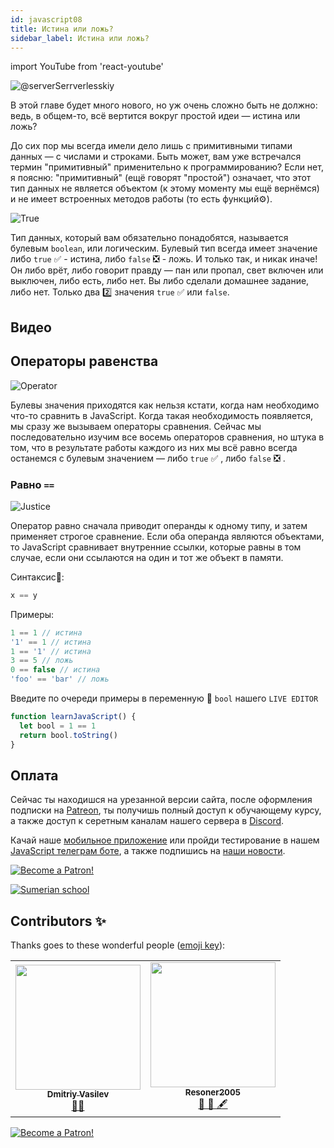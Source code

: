 ```yaml
---
id: javascript08
title: Истина или ложь?
sidebar_label: Истина или ложь?
---
```


import YouTube from 'react-youtube'

![@serverSerrverlesskiy](/img/javascript/headers/08.jpg)

В этой главе будет много нового, но уж очень сложно быть не должно: ведь, в общем-то, всё вертится вокруг простой идеи — истина или ложь?

До сих пор мы всегда имели дело лишь с примитивными типами данных — с числами и строками.
Быть может, вам уже встречался термин "примитивный" применительно к программированию? Если нет, я поясню: "примитивный" (ещё говорят "простой") означает, что этот тип данных не является объектом (к этому моменту мы ещё вернёмся) и не имеет встроенных методов работы (то есть функций⚙️).

![True](https://media.giphy.com/media/gLWLC3fjwG56p3H4uC/giphy.gif)

Тип данных, который вам обязательно понадобятся, называется булевым `boolean`, или логическим. Булевый тип всегда имеет значение либо `true` ✅ - истина, либо `false` ❎ - ложь. И только так, и никак иначе! Он либо врёт, либо говорит правду — пан или пропал, свет включен или выключен, либо есть, либо нет. Вы либо сделали домашнее задание, либо нет. Только два 2️⃣ значения `true` ✅ или `false`.

## Видео

<YouTube videoId="fBimh_vyf7w" /> 

## Операторы равенства

![Operator](https://media.giphy.com/media/9r1n7HzkPT9sM1Wp0G/giphy.gif)

Булевы значения приходятся как нельзя кстати, когда нам необходимо что-то сравнить в JavaScript. Когда такая необходимость появляется, мы сразу же вызываем операторы сравнения.
Сейчас мы последовательно изучим все восемь операторов сравнения, но штука в том, что в результате работы каждого из них мы всё равно
всегда останемся с булевым значением — либо `true` ✅ , либо `false` ❎ .

### Равно `==`

![Justice](https://media.giphy.com/media/3o85xDf6hr7ajhVL9K/giphy.gif)

Оператор равно сначала приводит операнды к одному типу, и затем применяет строгое сравнение. Если оба операнда являются объектами, то JavaScript сравнивает внутренние ссылки, которые равны в том случае, если они ссылаются на один и тот же объект в памяти.

Синтаксис📖:

```javascript
x == y
```

Примеры:

```javascript
1 == 1 // истина
'1' == 1 // истина
1 == '1' // истина
3 == 5 // ложь
0 == false // истина
'foo' == 'bar' // ложь
```

Введите по очереди примеры в переменную 🔔 `bool` нашего `LIVE EDITOR`

```jsx live
function learnJavaScript() {
  let bool = 1 == 1
  return bool.toString()
}
```

<!-- ### Не равно `!=`

![Equals](https://media.giphy.com/media/xT8qBit7YomT80d0M8/giphy.gif)

Оператор не равно возвращает🔄 `true` ✅ в том случае, если операнды не равны. Он аналогичен оператору равенства, перед сравнением приводит операнды к одному типу. В случае если оба операнда являются объектами, JavaScript сравнивает внутренние ссылки, которые не равны в том случае, если относятся к разным объектам в памяти.

Синтаксис📖:

```javascript
x != y
```

Примеры:

```javascript
1 != 2 // истина
1 != '1' // ложь
'1' != 1 // ложь
1 != true // ложь
0 != false // ложь
'foo' != 'bar' // истина
```

Введите по очереди примеры в переменную 🔔 `bool` нашего `LIVE EDITOR`

```jsx live
function learnJavaScript() {
  let bool = 1 != 2
  return bool.toString()
}
```

### Строго равно `===`

![equality](https://media.giphy.com/media/4W0ZwRP8y7pQtcUMyQ/giphy.gif)

Оператор возвращает🔄 истину в том случае, если операнды строго равны. В отличие от оператора равно, данный оператор не приводит операнды к одному типу.

Синтаксис📖:

```javascript
x === y
```

Примеры:

```javascript
3 === 3 // истина
3 === '3' // ложь
'foo' === 'foo' // истина
```

Оператор чётко следит за тем, чтобы и значение, и тип были строго идентичными. В случае с `3 === '3'` значение, конечно, идентично, однако тип — нет: ведь первое число, а второе строка.

Введите по очереди примеры в переменную 🔔 `bool` нашего `LIVE EDITOR`

```jsx live
function learnJavaScript() {
  let bool = 3 === 3
  return bool.toString()
}
```

### Строго не равно `!==`

![ruler](https://media.giphy.com/media/tPK9Fyl1gyIkU6XbZv/giphy.gif)

Оператор строго не равно возвращает🔄 истину в том случае, если операнды не равны, или их типы отличаются друг от друга.

Синтаксис📖:

```javascript
x !== y
```

Примеры:

```javascript
3 !== '3' // истина
4 !== 3 // истина
```

Введите по очереди примеры в переменную 🔔 `bool` нашего `LIVE EDITOR`

```jsx live
function learnJavaScript() {
  let bool = 3 === 3
  return bool.toString()
}
```

Почему не надо использовать `==` и `!=`? А потому, что такой необходимости, в общем-то, никогда и нет. В любом возможном случае, когда вы можете их использовать, всегда можно использовать и строгие `===` и `!==`. Если же вы желаете большей гибкости в ответе (скажем, чтобы с одинаковым успехом принималось как `1`, так и `'1'` или `true` ✅ ), то можно просто включить нужные варианты ответа в сам код📟 (не меняя при этом `===`).

:::info Просто уясните правило
Никогда не используйте `==` или `!=`
:::

## Операторы сравнения

### Больше `>`

![not equal](https://media.giphy.com/media/jPfQcPdmI9bTXpa7hi/giphy.gif)

Оператор больше возвращает🔄 истину в том случае, если значение левого операнда больше, чем правого.

Синтаксис📖:

```javascript
x > y
```

Примеры:

```javascript
4 > 3 // истина
1 > 5 // ложь
```

Введите по очереди примеры в переменную 🔔 `bool` в `LIVE EDITOR`

```jsx live
function learnJavaScript() {
  let bool = 4 > 3
  return bool.toString()
}
```

### Меньше `<`

![small](https://media.giphy.com/media/82tNeaMTlEsdW/giphy.gif)

Оператор меньше, возвращает🔄 истину в том случае, если значение операнда слева меньше, чем значение операнда справа.

Синтаксис📖:

```javascript
x < y
```

Примеры:

```javascript
3 < 4 // истина
5 < 2 // ложь
```

Введите по очереди примеры в переменную 🔔 `bool` нашего `LIVE EDITOR`

```jsx live
function learnJavaScript() {
  let bool = 3 < 4
  return bool.toString()
}
```

### Больше или равно `>=`

![comparison operator](https://media.giphy.com/media/icJA0VF7ntoEL18Jez/giphy.gif)

Оператор больше или равно, возвращает🔄 истину в том случае, если значение операнда слева больше или равно значению операнда справа.

Синтаксис📖:

```javascript
x >= y
```

Примеры:

```javascript
4 >= 3 // истина
3 >= 3 // истина
```

Введите по очереди примеры в переменную 🔔 `bool` 👇 :

```jsx live
function learnJavaScript() {
  let bool = 4 >= 3
  return bool.toString()
}
```

### Меньше или равно `<=`

![less](https://media.giphy.com/media/UQbDc6dyK6WjpCXMvt/giphy.gif)

Оператор меньше или равно, возвращает🔄 истину в том случае, если значение операнда слева меньше, или равно значению операнда справа.

Синтаксис📖:

```javascript
x <= y
```

Примеры:

```javascript
3 <= 4 // истина
3 <= 3 // истина
```

Введите по очереди примеры в переменную 🔔 `bool` 👇 :

```jsx live
function learnJavaScript() {
  let bool = 3 < 4
  return bool.toString()
}
```

## Условные конструкции

![boolean](https://media.giphy.com/media/12W5Sg2koWYnwA/giphy.gif)

Вы, должно быть, думаете: "Ну, все эти булевы-логические штуки — это было очень просто... Наверное, они довольно бесполезны, и используют их нечасто". Как бы не так! Логические значения используются в программировании более чем постоянно и всего чаще — в форме условных конструкций (или выражений).

### А что такое "условная конструкция"?

![thoughtful](https://media.giphy.com/media/IyyGGEMZhZIZwAxnUS/giphy.gif)

Хороший вопрос! Условная конструкция — это такое предложение, которое используется для запуска определённых блоков кода📟 согласно заданному условию. Условие (например, при сравнении `x === y`) всегда возвращает🔄 логическое значение — либо `true` ✅ , либо `false` ❎ . Соответственно, если значение `true` ✅ , то код следует запустить, в противном же случае блок кода📟 следует пропустить. Рассмотрим несколько примеров.

### Условные выражения с `if`

![Instruction manual](https://media.giphy.com/media/2mDSs3gPUyrcMqtheg/giphy.gif)

Конструкция `if` выполняет `инструкцию1`, если условие `true` ✅, если условие `false` ❎, то выполняется `инструкция2`.

Синтаксис📖:

```javascript
if (условие) {
  инструкции1
} else {
  инструкции2
}
```

`условие` -
Выражение, которое является либо истинным, либо ложным.

`инструкция1` -
Инструкция, выполняемая в случае, если значение `условиe` истинно `true` ✅ . Может быть любой инструкцией в том числе и вложенным `if`. Когда никакого действия не требуется, может использоваться пустая инструкция.

`инструкция2` -
Инструкция, выполняемая в случае, если значение `условиe` ложно `false`❎ . Может быть любой инструкцией, в том числе и вложенным `if`. Инструкции тоже можно группировать в блок. Измените год в переменной 🔔 `whatIsTheYearNow` и обратите внимание на вывод.

```jsx live
function learnJavaScript() {
  let whatIsTheYearNow = 2021

  if (whatIsTheYearNow === 2021) {
    whatIsTheYearNow = true
  } else {
    whatIsTheYearNow = false
  }

  return whatIsTheYearNow.toString()
}
```

### `if` не только с булевыми значениями

![No](https://media.giphy.com/media/ftqLysT45BJMagKFuk/giphy.gif)

Условные выражения могут работать не только с булевыми значениями, то есть с такими, которые не точно `true` ✅ или `false` ❎ Так что мы, в общем-то, спокойно можем использовать их в скобках, как и булевы значения.

- Все целые числа, кроме нуля — `true` ✅
- Cтрока с хотя бы одним символом `true` ✅
- Пустая строка - это `false` ❎

Давайте попробуем, введите значения в переменную 🔔 `bool` 👇 :

```jsx live
function learnJavaScript() {
  let bool = 1

  if (bool) {
    bool = true
  } else {
    bool = false
  }

  return bool.toString()
}
```

### Операторы сравнения в выражениях с `if`

![made for each other](https://media.giphy.com/media/6yxIP39EMwP7IlIA28/giphy.gif)

До сих пор мы с вами имели дело со сравнениями или с условными выражениями с `if`, но пока мы не использовали их вместе, а ведь они просто созданы🏗️ друг для друга!

```jsx live
function learnJavaScript() {
  let year = 2021

  let output

  if (year < 2020) {
    output = 'меньше 2020'
  } else {
    output = 'больше 2020'
  }
  return output
}
```

### Несколько условий `else if`

Иногда, нужно проверить несколько вариантов условия. Для этого используется блок `else if`. Измените год и смотрите вывод.

```jsx live
function learnJavaScript() {
  let year = 2021

  let output

  if (year < 2020) {
    output = 'меньше 2020'
  } else if (year > 2020) {
    output = 'больше 2020'
  } else {
    output = 'равно 2020'
  }
  return output
}
```

## Логические операторы

В JavaScript есть три логических оператора: `||` (ИЛИ), `&&` (И) и `!` (НЕ).

Несмотря на своё название, данные операторы могут применяться к значениям любых типов. Полученные результаты также могут иметь различный тип.

Давайте рассмотрим их подробнее.

### `||` (ИЛИ)

Оператор «ИЛИ» выглядит как двойной символ вертикальной черты:

```jsx
result = a || b
```

Традиционно в программировании ИЛИ предназначено только для манипулирования булевыми значениями: в случае, если какой-либо из аргументов `true`, он вернёт `true`, в противоположной ситуации возвращается `false`.

В JavaScript, как мы увидим далее, этот оператор работает несколько иным образом. Но давайте сперва посмотрим, что происходит с булевыми значениями.

Существует всего четыре возможные логические комбинации:

```jsx
true || true // true
false || true // true
true || false // true
false || false // false
```

Как мы можем наблюдать, результат операций всегда равен `true`, за исключением случая, когда оба аргумента `false`.

Обычно оператор `||` используется в `if` для проверки истинности любого из заданных условий.

```jsx live
function learnJavaScript() {
  let hour = 9
  let result = ''

  if (hour < 10 || hour > 18) {
    result = 'Магазин закрыт'
  }

  return result
}
```

### `&&` (И)

Оператор И пишется как два амперсанда `&&`:

```jsx
result = a && b
```

В традиционном программировании И возвращает `true`, если оба аргумента истинны, а иначе – `false`:

```jsx
true && true // true
false && true // false
true && false // false
false && false // false
```

Пример с `if`:

```jsx live
function learnJavaScript() {
  let hour = 12
  let minute = 30
  let result = ''

  if (hour === 12 && minute === 30) {
    result = 'The time is 12:30'
  }

  return result
}
```

### `!` (НЕ)

Оператор НЕ представлен восклицательным знаком `!`.

Синтаксис довольно прост:

```jsx
result = !value
```

Оператор принимает один аргумент и выполняет следующие действия:

Сначала приводит аргумент к логическому типу `true/false`.
Затем возвращает противоположное значение.

Например:

```jsx
!true // false
!0 // true
```



## Условный (тернарный) оператор `?`

![question mark](https://media.giphy.com/media/wH4rY2nPnEnp6/giphy.gif)

Единственный оператор в JavaScript, принимающий три операнда: `условие`, за которым следует знак вопроса `?`, затем `выражение`, которое выполняется, если условие истинно, сопровождается двоеточием `:`, и, наконец, `выражение`, которое выполняется, если условие ложно. Он часто используется в качестве укороченного варианта условного оператора `if`.

Синтаксис📖:

```javascript
условие ? выражение1 : выражение2
```

Параметры:

`условие` - Выражение, принимающее значение `true` ✅ или `false` ❎ .

`выражение1`, `выражение2` - Выражения, значения которых могут принадлежать любому типу.

Пример 👇 :

```jsx live
function learnJavaScript() {
  let age = 20
  let output = age > 18 ? 'Да' : 'Нет'

  return output
}
```

## React Native
Например нам нужно показать индикатор загрузки до тех пор пока дынные с сервера подгружаются, а после после показать эти данные. Пока сэмулируй это изменение вручную и заменим `false` на `true`.

```SnackPlayer name=index.js
import * as React from 'react'
import { Text, ActivityIndicator } from 'react-native'

const App = () => {
  const fetchData = false // здесь измени на true

  const data = 'Здесь был Вася!'

  return (
    <>
      { fetchData ? 
        <Text>{data}</Text> 
        : 
        <ActivityIndicator size="large" color="red" /> 
      } 
    </>
)}


export default App
```

## Проблемы?

![Problem](https://media.giphy.com/media/xTiTnGeUsWOEwsGoG4/giphy.gif)

Пишите в [Discord](https://discord.gg/6GDAfXn) или телеграмм [чат](https://t.me/jscampapp), а также подписывайтесь на наши [новости](https://t.me/javascriptapp)

 

## Вопросы:

![Question](https://media.giphy.com/media/l0HlRnAWXxn0MhKLK/giphy.gif)

Какой синтаксис используется в операторе равно?

1. `x == y`
2. `x = y`
3. `x -- y`

В каком случае оператор не равно возвращает `true`?

1. Если операнды не равны
2. Если операнды равны
3. Если оба операнда являются объектами

Чем оператор равно отличается от строго равно?

1. Строго равно не приводит операнды к одному типу
2. Строго равно приводит операнды к одному типу
3. Строго равно следит за тем, чтобы значение было идентичным, а тип нет

Какой синтаксис у оператора строго не равно?

1. `!=`
2. `!==`
3. `==!`

В каком случае оператор больше возвращает ложь?

1. Если значение левого операнда больше, чем правого
2. Если значение правого операнда больше, чем левого
3. Если значения операнд одинаковые

Какой синтаксис у оператора больше или равно?

1. `>=`
2. `> =>`
3. `> <=`

В каком примере оператор меньше или равно вернёт истину?

1. `4 <= 5`
2. `5 <= 4`
3. `3 <= 2`

Что такое условие?

1. Инструкция
2. Выражение
3. Значение

Какой блок используется, чтобы проверить несколько вариантов условия?

1. `else if`
2. `if`
3. `for`

Какой оператор принимает 3 операнда?

1. Условный (тернарный) оператор
2. Больше или равно
3. Меньше или равно

Какой оператор сравнения предпочтительнее для проверки - значения не равны?

1. `===`
2. `!=`
3. `!==`

Какие два оператора сравнения рекомендуют не использовать в коде?

1. `> и <`
2. `== и !=`
3. `=> и <=`

Какой оператор сравнения проверяет, меньше ли значение справа или равно значению слева?

1. `<=`
2. `=>`
3. `>=`

Какие общие инструкции в кодировании используются для выполнения определенных блоков кода на основе заданного условия?

1. Логическое выражение
2. Условное выражение
3. Разные выражения

Какого рода оператор запускается только тогда, когда условие для блока `if` принимает значение `false`?

1. `if`
2. `else if`
3. `else`

Операторы сравнения всегда дают значение `true` или `false`.

1. `true`
2. `false`

Иногда внутри оператора `else` можно использовать операторы сравнения.

1. `true`
2. `false`

Оператор `if / else` может использоваться только вне функции.

1. `true`
2. `false`

Подобно операторам сравнения, операторы \_\_\_ (`&&`, `||` и `!`) Отлично работают в условных операторах.

1. условия
2. сравнения
3. логики

Чему равно `53 >= 53 && !(51 <= 52)`?

1. `true`
2. `false`

Если условие в скобках блока `if` возвращает ложь, какой синтаксис можно использовать для проверки другого условия перед преобразованием в блок `else`?

1. `else if`
2. `if`
3. `else`

Как называется единственный логический оператор, который всегда возвращает логическое значение? Какой символ у этого логического оператора?

1. `!`
2. `||`
3. `&&`

Как называется логический оператор, который вернет истинное значение, если оно имеет истинное значение с обеих сторон? Какой символ у этого логического оператора?

1. `||`
2. `&&`
3.  оба 

Чему равно `true || false`?

1. `true`
2. `false`

Для того чтобы понять, на сколько вы усвоили этот урок, пройдите тест в [мобильном приложении](http://onelink.to/njhc95) нашей школы по этой теме или в нашем [телеграм боте](https://t.me/javascriptcamp_bot).

![Sumerian school](/img/app.jpg)

## Ссылки:

1. [MDN web docs - Операторы сравнения](https://developer.mozilla.org/ru/docs/Web/JavaScript/Reference/Operators/Операторы_сравнения)
2. [Код для подростков: прекрасное руководство по программированию для начинающих, том 1: Javascript - Jeremy Moritz ](https://www.amazon.com/Code-Teens-Beginners-Programming-Javascript-ebook/dp/B07FCTLVPC) -->

## Оплата

Сейчас ты находишся на урезанной версии сайта, после оформления подписки на [Patreon](https://www.patreon.com/javascriptcamp), ты получишь полный доступ к обучающему курсу, а также доступ к серетным каналам нашего сервера в [Discord](https://discord.gg/6GDAfXn).  

Качай наше [мобильное приложение](http://onelink.to/njhc95) или пройди тестирование в нашем [JavaScript телеграм боте](https://t.me/javascriptcamp_bot), а также подпишись на [наши новости](https://t.me/javascriptapp).

[![Become a Patron!](/img/logo/patreon.jpg)](https://www.patreon.com/bePatron?u=31769291)


[![Sumerian school](/img/app.jpg)](http://onelink.to/njhc95)

 

## Contributors ✨

Thanks goes to these wonderful people ([emoji key](https://allcontributors.org/docs/en/emoji-key)):

<table>
  <tr>
    <td align="center"><a href="https://fullstackserverless.github.io/"><img src="https://avatars0.githubusercontent.com/u/6774813?v=4?s=200" width="200px;" alt=""/><br /><sub><b>Dmitriy Vasilev</b></sub></a><br /> <a href="https://github.com/gHashTag/react-native-village/commits?author=gHashTag" title="Documentation">📖</a><a href="#financial-gHashTag" title="Financial">💵</a></td>
    <td align="center"><a href="https://github.com/Resoner2005"><img src="https://avatars1.githubusercontent.com/u/75675814?v=4?s=200" width="200px;" alt=""/><br /><sub><b>Resoner2005</b></sub></a><br /><a href="https://github.com/gHashTag/react-native-village/issues?q=author%3AResoner2005" title="Bug reports">🐛 🎨 🖋</a></td>
  </tr>

</table>

<!-- [![Become a Patron!](/img/logo/patreon.jpg)](https://www.patreon.com/bePatron?u=31769291) -->
[![Become a Patron!](/img/logo/patreon.jpg)](https://www.patreon.com/bePatron?u=31769291)